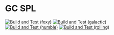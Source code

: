 # GC SPL

[![Build and Test (foxy)](https://github.com/ijnek/gc_spl/actions/workflows/build_and_test_foxy.yaml/badge.svg?branch=galactic)](https://github.com/ijnek/gc_spl/actions/workflows/build_and_test_foxy.yaml?query=branch:galactic)
[![Build and Test (galactic)](https://github.com/ijnek/gc_spl/actions/workflows/build_and_test_galactic.yaml/badge.svg?branch=galactic)](https://github.com/ijnek/gc_spl/actions/workflows/build_and_test_galactic.yaml?query=branch:galactic)
[![Build and Test (humble)](https://github.com/ijnek/gc_spl/actions/workflows/build_and_test_humble.yaml/badge.svg?branch=rolling)](https://github.com/ijnek/gc_spl/actions/workflows/build_and_test_humble.yaml?query=branch:rolling)
[![Build and Test (rolling)](https://github.com/ijnek/gc_spl/actions/workflows/build_and_test_rolling.yaml/badge.svg?branch=rolling)](https://github.com/ijnek/gc_spl/actions/workflows/build_and_test_rolling.yaml?query=branch:rolling)
